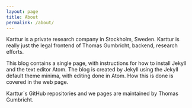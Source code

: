 ```yaml
---
layout: page
title: About
permalink: /about/
---
```


Karttur is a private research company in Stockholm, Sweden. Karttur is really just the legal frontend of Thomas Gumbricht, backend, research efforts.

This blog contains a single page, with instructions for how to install Jekyll and the text editor Atom. The blog is created by Jekyll using the Jekyll default theme minima, with editing done in Atom. How this is done is covered in the web page.

Karttur´s GitHub repositories and we pages are  maintained by Thomas Gumbricht.
